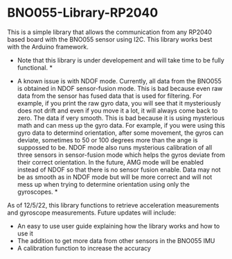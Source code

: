 # BNO055-Library-RP2040
This is a simple library that allows the communication from any RP2040 based board with the BNO055 sensor using I2C. This library
works best with the Arduino framework.

* Note that this library is under developement and will take time to be fully functional. *

* A known issue is with NDOF mode. Currently, all data from the BNO055 is obtained in NDOF sensor-fusion mode. This is bad because even raw data from the sensor has fused data that is used for filtering. For example, if you print the raw gyro data, you will see that it mysteriously does not drift and even if you move it a lot, it will always come back to zero. The data if very smooth. This is bad because it is using mysterious math and can mess up the gyro data. For example, if you were using this gyro data to determind orientation, after some movement, the gyros can deviate, sometimes to 50 or 100 degrees more than the ange is suppossed to be. NDOF mode also runs mysterious calibration of all three sensors in sensor-fusion mode which helps the gyros deviate from their correct orientation. In the future, AMG mode will be enabled instead of NDOF so that there is no sensor fusion enable. Data may not be as smooth as in NDOF mode but will be more correct and will not mess up when trying to determine orientation using only the gyroscopes. *

As of 12/5/22, this library functions to retrieve acceleration measurements and gyroscope measurements. Future updates will include:
- An easy to use user guide explaining how the library works and how to use it
- The addition to get more data from other sensors in the BNO055 IMU
- A calibration function to increase the accuracy

